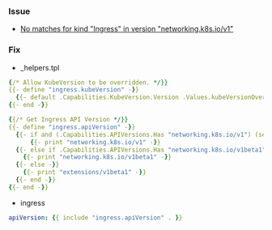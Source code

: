 ### Issue 
* [No matches for kind "Ingress" in version "networking.k8s.io/v1"](https://github.com/kubernetes/kubernetes/issues/90077)

### Fix
* _helpers.tpl
```yaml
{/* Allow KubeVersion to be overridden. */}}
{{- define "ingress.kubeVersion" -}}
  {{- default .Capabilities.KubeVersion.Version .Values.kubeVersionOverride -}}
{{- end -}}

{{/* Get Ingress API Version */}}
{{- define "ingress.apiVersion" -}}
  {{- if and (.Capabilities.APIVersions.Has "networking.k8s.io/v1") (semverCompare ">= 1.19.x" (include "ingress.kubeVersion" .)) -}}
      {{- print "networking.k8s.io/v1" -}}
  {{- else if .Capabilities.APIVersions.Has "networking.k8s.io/v1beta1" -}}
    {{- print "networking.k8s.io/v1beta1" -}}
  {{- else -}}
    {{- print "extensions/v1beta1" -}}
  {{- end -}}
{{- end -}}
```
* ingress
```yaml
apiVersion: {{ include "ingress.apiVersion" . }}
```
